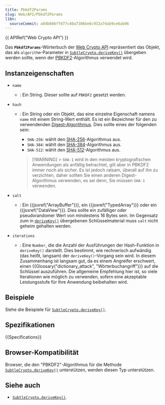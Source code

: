 ```yaml
---
title: Pbkdf2Params
slug: Web/API/Pbkdf2Params
l10n:
  sourceCommit: a84b606ffd77c40a7306be6c932a74ab9ce6ab96
---
```


{{ APIRef("Web Crypto API") }}

Das **`Pbkdf2Params`**-Wörterbuch der [Web Crypto API](/de/docs/Web/API/Web_Crypto_API) repräsentiert das Objekt, das als `algorithm`-Parameter in [`SubtleCrypto.deriveKey()`](/de/docs/Web/API/SubtleCrypto/deriveKey) übergeben werden sollte, wenn der [PBKDF2](/de/docs/Web/API/SubtleCrypto/deriveKey#pbkdf2)-Algorithmus verwendet wird.

## Instanzeigenschaften

- `name`
  - : Ein String. Dieser sollte auf `PBKDF2` gesetzt werden.
- `hash`

  - : Ein String oder ein Objekt, das eine einzelne Eigenschaft namens `name` mit einem String-Wert enthält. Es ist ein Bezeichner für den zu verwendenden [Digest-Algorithmus](/de/docs/Web/API/SubtleCrypto/digest). Dies sollte eines der folgenden sein:

    - `SHA-256`: wählt den [SHA-256](/de/docs/Web/API/SubtleCrypto/digest#supported_algorithms)-Algorithmus aus.
    - `SHA-384`: wählt den [SHA-384](/de/docs/Web/API/SubtleCrypto/digest#supported_algorithms)-Algorithmus aus.
    - `SHA-512`: wählt den [SHA-512](/de/docs/Web/API/SubtleCrypto/digest#supported_algorithms)-Algorithmus aus.

    > [!WARNING] > `SHA-1` wird in den meisten kryptografischen Anwendungen als anfällig betrachtet, gilt aber in PBKDF2 immer noch als sicher. Es ist jedoch ratsam, überall auf ihn zu verzichten, daher sollten Sie einen anderen Digest-Algorithmus verwenden, es sei denn, Sie müssen `SHA-1` verwenden.

- `salt`
  - : Ein {{jsxref("ArrayBuffer")}}, ein {{jsxref("TypedArray")}} oder ein {{jsxref("DataView")}}. Dies sollte ein zufälliger oder pseudorandomer Wert von mindestens 16 Bytes sein. Im Gegensatz zum in [`deriveKey()`](/de/docs/Web/API/SubtleCrypto/deriveKey) übergebenen Schlüsselmaterial muss `salt` nicht geheim gehalten werden.
- `iterations`
  - : Eine `Number`, die die Anzahl der Ausführungen der Hash-Funktion in `deriveKey()` darstellt. Dies bestimmt, wie rechnerisch aufwändig (das heißt, langsam) der `deriveKey()`-Vorgang sein wird. In diesem Zusammenhang ist langsam gut, da es einem Angreifer erschwert, einen {{Glossary("dictionary_attack", "Wörterbuchangriff")}} auf die Schlüssel auszuführen. Die allgemeine Empfehlung hier ist, so viele Iterationen wie möglich zu verwenden, sofern eine akzeptable Leistungsstufe für Ihre Anwendung beibehalten wird.

## Beispiele

Siehe die Beispiele für [`SubtleCrypto.deriveKey()`](/de/docs/Web/API/SubtleCrypto/deriveKey).

## Spezifikationen

{{Specifications}}

## Browser-Kompatibilität

Browser, die den "PBKDF2"-Algorithmus für die Methode [`SubtleCrypto.deriveKey()`](/de/docs/Web/API/SubtleCrypto/deriveKey) unterstützen, werden diesen Typ unterstützen.

## Siehe auch

- [`SubtleCrypto.deriveKey()`](/de/docs/Web/API/SubtleCrypto/deriveKey).
